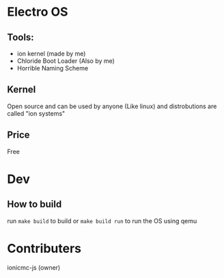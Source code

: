 # Electro OS

## Tools:
- ion kernel (made by me)
- Chloride Boot Loader (Also by me)
- Horrible Naming Scheme

## Kernel
Open source and can be used by anyone (Like linux) and distrobutions are called "ion systems" 

## Price
Free

# Dev

## How to build
run `make build` to build or `make build run` to run the OS using qemu

# Contributers
ionicmc-js (owner)
